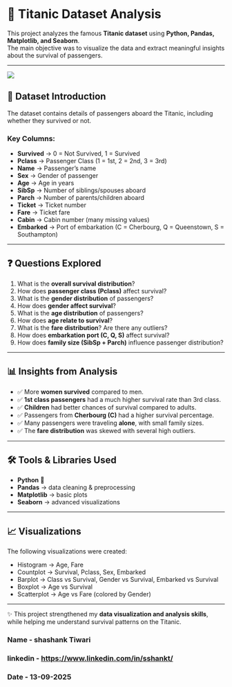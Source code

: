 # 🚢 Titanic Dataset Analysis

This project analyzes the famous **Titanic dataset** using **Python, Pandas, Matplotlib, and Seaborn**.  
The main objective was to visualize the data and extract meaningful insights about the survival of passengers.  

---
![]("https://github.com/sshankt/Titanic-Data-Analysis")
## 📌 Dataset Introduction
The dataset contains details of passengers aboard the Titanic, including whether they survived or not.  

### Key Columns:
- **Survived** → 0 = Not Survived, 1 = Survived  
- **Pclass** → Passenger Class (1 = 1st, 2 = 2nd, 3 = 3rd)  
- **Name** → Passenger’s name  
- **Sex** → Gender of passenger  
- **Age** → Age in years  
- **SibSp** → Number of siblings/spouses aboard  
- **Parch** → Number of parents/children aboard  
- **Ticket** → Ticket number  
- **Fare** → Ticket fare  
- **Cabin** → Cabin number (many missing values)  
- **Embarked** → Port of embarkation (C = Cherbourg, Q = Queenstown, S = Southampton)  

---

## ❓ Questions Explored
1. What is the **overall survival distribution**?  
2. How does **passenger class (Pclass)** affect survival?  
3. What is the **gender distribution** of passengers?  
4. How does **gender affect survival**?  
5. What is the **age distribution** of passengers?  
6. How does **age relate to survival**?  
7. What is the **fare distribution**? Are there any outliers?  
8. How does **embarkation port (C, Q, S)** affect survival?  
9. How does **family size (SibSp + Parch)** influence passenger distribution?  

---

## 📊 Insights from Analysis
- ✅ More **women survived** compared to men.  
- ✅ **1st class passengers** had a much higher survival rate than 3rd class.  
- ✅ **Children** had better chances of survival compared to adults.  
- ✅ Passengers from **Cherbourg (C)** had a higher survival percentage.  
- ✅ Many passengers were traveling **alone**, with small family sizes.  
- ✅ The **fare distribution** was skewed with several high outliers.  

---

## 🛠 Tools & Libraries Used
- **Python** 🐍  
- **Pandas** → data cleaning & preprocessing  
- **Matplotlib** → basic plots  
- **Seaborn** → advanced visualizations  

---

## 📈 Visualizations
The following visualizations were created:
- Histogram → Age, Fare  
- Countplot → Survival, Pclass, Sex, Embarked  
- Barplot → Class vs Survival, Gender vs Survival, Embarked vs Survival  
- Boxplot → Age vs Survival  
- Scatterplot → Age vs Fare (colored by Gender)  

---

✨ This project strengthened my **data visualization and analysis skills**, while helping me understand survival patterns on the Titanic.

### Name - shashank Tiwari
### linkedin - https://www.linkedin.com/in/sshankt/
### Date - 13-09-2025
